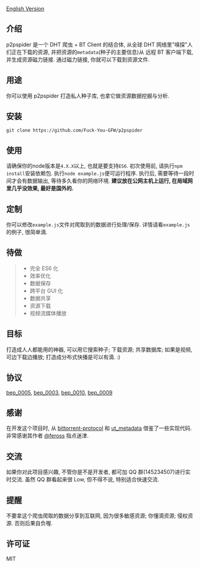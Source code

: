[English Version](https://github.com/Fuck-You-GFW/p2pspider/blob/master/README-en.md)

## 介绍
p2pspider 是一个 DHT 爬虫 + BT Client 的结合体, 从全球 DHT 网络里"嗅探"人们正在下载的资源, 并把资源的`metadata`(种子的主要信息)从 远程 BT 客户端下载, 并生成资源磁力链接. 通过磁力链接, 你就可以下载到资源文件.

## 用途
你可以使用 p2pspider 打造私人种子库, 也拿它做资源数据挖掘与分析.

## 安装
```
git clone https://github.com/Fuck-You-GFW/p2pspider
```

## 使用
请确保你的node版本是`4.X.X`以上, 也就是要支持`ES6`. 初次使用前, 请执行`npm install`安装依赖包. 执行`node example.js`便可运行程序. 执行后, 需要等待一段时间才会有数据输出, 等待多久看你的网络环境. **建议放在公网主机上运行, 在局域网里几乎没效果, 最好是国外的.**

## 定制
你可以修改`example.js`文件对爬取到的数据进行处理/保存. 详情请看`example.js`的例子, 很简单滴.

## 待做
>* 完全 ES6 化
>* 效率优化
>* 数据保存
>* 跨平台 GUI 化
>* 数据共享
>* 资源下载
>* 视频流媒体播放

## 目标
打造成人人都能用的神器, 可以用它搜索种子; 下载资源; 共享数据库; 如果是视频, 可边下载边播放; 打造成分布式快播是可以有滴. :)

## 协议
[bep_0005](http://www.bittorrent.org/beps/bep_0005.html), [bep_0003](http://www.bittorrent.org/beps/bep_0003.html), [bep_0010](http://www.bittorrent.org/beps/bep_0010.html), [bep_0009](http://www.bittorrent.org/beps/bep_0009.html)

## 感谢
在开发这个项目时, 从 [bittorrent-protocol](https://github.com/feross/bittorrent-protocol) 和  [ut_metadata](https://github.com/feross/ut_metadata) 借鉴了一些实现代码. 非常感谢其作者 [@feross](https://github.com/feross) 指点迷津.

## 交流
如果你对此项目感兴趣, 不管你是不是开发者, 都可加 QQ 群(145234507)进行实时交流. 虽然 QQ 群看起来很 Low, 但不得不说, 特别适合快速交流.

## 提醒
不要拿这个爬虫爬取的数据分享到互联网, 因为很多敏感资源; 你懂滴资源; 侵权资源. 否则后果自负喔.

## 许可证
MIT
